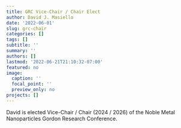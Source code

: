 ```yaml
---
title: GRC Vice-Chair / Chair Elect
author: David J. Masiello
date: '2022-06-01'
slug: grc-chair
categories: []
tags: []
subtitle: ''
summary: ''
authors: []
lastmod: '2022-06-21T21:10:32-07:00'
featured: no
image:
  caption: ''
  focal_point: ''
  preview_only: no
projects: []
---
```

David is elected Vice-Chair / Chair (2024 / 2026) of the Noble Metal Nanoparticles Gordon Research Conference.
